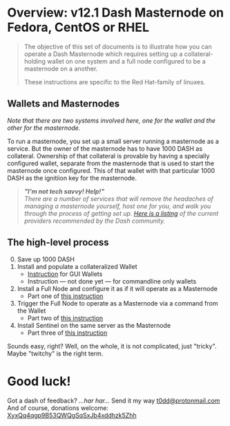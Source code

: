 # Overview: v12.1 Dash Masternode on Fedora, CentOS or RHEL

> The objective of this set of documents is to illustrate how you can operate a Dash Masternode which requires setting up a collateral-holding wallet on one system and a full node configured to be a masternode on a another.
>
> These instructions are specific to the Red Hat-family of linuxes.

## Wallets and Masternodes

_Note that there are two systems involved here, one for the wallet and the other for the masternode._

To run a masternode, you set up a small server running a masternode as a service. But the owner of the masternode has to have 1000 DASH as collateral. Ownership of that collateral is provable by having a specially configured wallet, separate from the masternode that is used to start the masternode once configured. This of that wallet with that particular 1000 DASH as the ignitiion key for the masternode.

> ***"I'm not tech savvy! Help!"***    
> *There are a number of services that will remove the headaches of managing a  masternode yourself, host one for you, and walk you through the process of  getting set up. [Here is a listing](ttps://dashpay.atlassian.net/wiki/pages/viewpage.action?pageId=1867885) of the current providers recommended by the Dash community.*


## The high-level process

0. Save up 1000 DASH
1. Install and populate a collateralized Wallet
   * [Instruction](https://github.com/taw00/dashcore-rpm/blob/master/documentation/howto.12.1-dashcore-collateral-bearing-wallet-setup.gui.md) for GUI Wallets
   * Instruction &mdash; not done yet &mdash; for commandline only wallets
2. Install a Full Node and configure it as if it will operate as a Masternode
   * Part one of [this instruction](https://github.com/taw00/dashcore-rpm/blob/master/documentation/howto.12.1-dashcore-masternode-setup.systemd.md)
3. Trigger the Full Node to operate as a Masternode via a command from the Wallet
   * Part two of [this instruction](https://github.com/taw00/dashcore-rpm/blob/master/documentation/howto.12.1-dashcore-masternode-setup.systemd.md)
4. Install Sentinel on the same server as the Masternode
   * Part three of [this instruction](https://github.com/taw00/dashcore-rpm/blob/master/documentation/howto.12.1-dashcore-masternode-setup.systemd.md)

Sounds easy, right? Well, on the whole, it is not complicated, just "tricky". Maybe "twitchy" is the right term.

# Good luck!

Got a dash of feedback? *...har har...* Send it my way <t0dd@protonmail.com>    
And of course, donations welcome: [XyxQq4qgp9B53QWQgSqSxJb4xddhzk5Zhh](dash:XyxQq4qgp9B53QWQgSqSxJb4xddhzk5Zhh)

